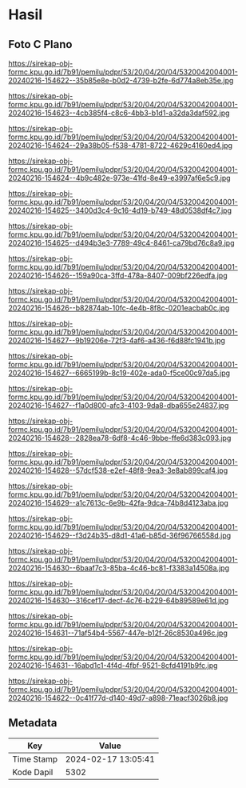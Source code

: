 # Hasil

## Foto C Plano

https://sirekap-obj-formc.kpu.go.id/7b91/pemilu/pdpr/53/20/04/20/04/5320042004001-20240216-154622--35b85e8e-b0d2-4739-b2fe-6d774a8eb35e.jpg

https://sirekap-obj-formc.kpu.go.id/7b91/pemilu/pdpr/53/20/04/20/04/5320042004001-20240216-154623--4cb385f4-c8c6-4bb3-b1d1-a32da3daf592.jpg

https://sirekap-obj-formc.kpu.go.id/7b91/pemilu/pdpr/53/20/04/20/04/5320042004001-20240216-154624--29a38b05-f538-4781-8722-4629c4160ed4.jpg

https://sirekap-obj-formc.kpu.go.id/7b91/pemilu/pdpr/53/20/04/20/04/5320042004001-20240216-154624--4b9c482e-973e-41fd-8e49-e3997af6e5c9.jpg

https://sirekap-obj-formc.kpu.go.id/7b91/pemilu/pdpr/53/20/04/20/04/5320042004001-20240216-154625--3400d3c4-9c16-4d19-b749-48d0538df4c7.jpg

https://sirekap-obj-formc.kpu.go.id/7b91/pemilu/pdpr/53/20/04/20/04/5320042004001-20240216-154625--d494b3e3-7789-49c4-8461-ca79bd76c8a9.jpg

https://sirekap-obj-formc.kpu.go.id/7b91/pemilu/pdpr/53/20/04/20/04/5320042004001-20240216-154626--159a90ca-3ffd-478a-8407-009bf226edfa.jpg

https://sirekap-obj-formc.kpu.go.id/7b91/pemilu/pdpr/53/20/04/20/04/5320042004001-20240216-154626--b82874ab-10fc-4e4b-8f8c-0201eacbab0c.jpg

https://sirekap-obj-formc.kpu.go.id/7b91/pemilu/pdpr/53/20/04/20/04/5320042004001-20240216-154627--9b19206e-72f3-4af6-a436-f6d88fc1941b.jpg

https://sirekap-obj-formc.kpu.go.id/7b91/pemilu/pdpr/53/20/04/20/04/5320042004001-20240216-154627--6665199b-8c19-402e-ada0-f5ce00c97da5.jpg

https://sirekap-obj-formc.kpu.go.id/7b91/pemilu/pdpr/53/20/04/20/04/5320042004001-20240216-154627--f1a0d800-afc3-4103-9da8-dba655e24837.jpg

https://sirekap-obj-formc.kpu.go.id/7b91/pemilu/pdpr/53/20/04/20/04/5320042004001-20240216-154628--2828ea78-6df8-4c46-9bbe-ffe6d383c093.jpg

https://sirekap-obj-formc.kpu.go.id/7b91/pemilu/pdpr/53/20/04/20/04/5320042004001-20240216-154628--57dcf538-e2ef-48f8-9ea3-3e8ab899caf4.jpg

https://sirekap-obj-formc.kpu.go.id/7b91/pemilu/pdpr/53/20/04/20/04/5320042004001-20240216-154629--a1c7613c-6e9b-42fa-9dca-74b8d4123aba.jpg

https://sirekap-obj-formc.kpu.go.id/7b91/pemilu/pdpr/53/20/04/20/04/5320042004001-20240216-154629--f3d24b35-d8d1-41a6-b85d-36f96766558d.jpg

https://sirekap-obj-formc.kpu.go.id/7b91/pemilu/pdpr/53/20/04/20/04/5320042004001-20240216-154630--6baaf7c3-85ba-4c46-bc81-f3383a14508a.jpg

https://sirekap-obj-formc.kpu.go.id/7b91/pemilu/pdpr/53/20/04/20/04/5320042004001-20240216-154630--316cef17-decf-4c76-b229-64b89589e61d.jpg

https://sirekap-obj-formc.kpu.go.id/7b91/pemilu/pdpr/53/20/04/20/04/5320042004001-20240216-154631--71af54b4-5567-447e-b12f-26c8530a496c.jpg

https://sirekap-obj-formc.kpu.go.id/7b91/pemilu/pdpr/53/20/04/20/04/5320042004001-20240216-154631--16abd1c1-4f4d-4fbf-9521-8cfd4191b9fc.jpg

https://sirekap-obj-formc.kpu.go.id/7b91/pemilu/pdpr/53/20/04/20/04/5320042004001-20240216-154622--0c41f77d-d140-49d7-a898-71eacf3026b8.jpg


## Metadata

| Key        | Value               |
| ---------- | ------------------- |
| Time Stamp | 2024-02-17 13:05:41 |
| Kode Dapil | 5302                |



